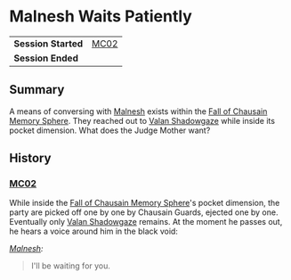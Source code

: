 # Malnesh Waits Patiently

|||
| --- | --- |
| **Session Started** | [MC02](../sessions/completed/MC02.md) | storyline.2
| **Session Ended** | |

## Summary

A means of conversing with [Malnesh](../gods/deities/malnesh.md) exists within the [Fall of Chausain Memory Sphere](../items/memory-spheres/fall-of-chausain-memory-sphere.md). They reached out to [Valan Shadowgaze](../characters/valan-shadowgaze.md) while inside its pocket dimension. What does the Judge Mother want?

## History

### [MC02](../sessions/completed/MC02.md)

While inside the [Fall of Chausain Memory Sphere](../items/memory-spheres/fall-of-chausain-memory-sphere.md)'s pocket dimension, the party are picked off one by one by Chausain Guards, ejected one by one. Eventually only [Valan Shadowgaze](../characters/valan-shadowgaze.md) remains. At the moment he passes out, he hears a voice around him in the black void:

*[Malnesh](../gods/deities/malnesh.md):*
> I'll be waiting for you.
